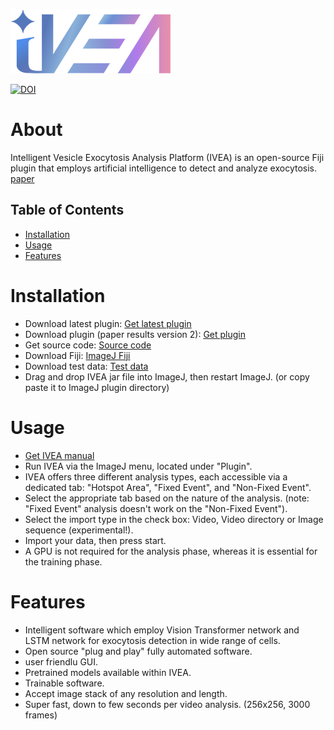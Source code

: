 ![Logo](https://github.com/AbedChouaib/IVEA/blob/main/resources/IVEA%20logo%20x256.png)

[![DOI](https://zenodo.org/badge/DOI/10.5281/zenodo.15498139.svg)](https://doi.org/10.5281/zenodo.15498139)

# About
Intelligent Vesicle Exocytosis Analysis Platform (IVEA) is an open-source Fiji plugin that employs artificial intelligence to detect and analyze exocytosis.
[paper](https://www.biorxiv.org/content/10.1101/2024.08.02.606323v1)

## Table of Contents
- [Installation](#installation)
- [Usage](#usage)
- [Features](#features)

# Installation
- Download latest plugin: [Get latest plugin](https://github.com/AbedChouaib/IVEA/releases/tag/IVEA_v2.3)
- Download plugin (paper results version 2): [Get plugin](https://github.com/AbedChouaib/IVEA/releases/tag/IVEA_v2.1.1)
- Get source code: [Source code](https://cloud.hiz-saarland.de/s/eEaF4A8eWpr88Qf)
- Download Fiji: [ImageJ Fiji](https://imagej.net/software/fiji/)
- Download test data: [Test data](https://cloud.hiz-saarland.de/s/zwipttdc6ySCLzC)
- Drag and drop IVEA jar file into ImageJ, then restart ImageJ. (or copy paste it to ImageJ plugin directory)

# Usage
- [Get IVEA manual](https://github.com/AbedChouaib/IVEA/blob/main/resources/IVEA%20Manual_v2.0.pdf)
- Run IVEA via the ImageJ menu, located under "Plugin".
- IVEA offers three different analysis types, each accessible via a dedicated tab: "Hotspot Area", "Fixed Event", and "Non-Fixed Event".
- Select the appropriate tab based on the nature of the analysis. (note: "Fixed Event" analysis doesn't work on the "Non-Fixed Event").
- Select the import type in the check box: Video, Video directory or Image sequence (experimental!).
- Import your data, then press start.
- A GPU is not required for the analysis phase, whereas it is essential for the training phase. 

# Features
-  Intelligent software which employ Vision Transformer network and LSTM network for exocytosis detection in wide range of cells.
-  Open source "plug and play" fully automated software.
-  user friendlu GUI.
-  Pretrained models available within IVEA.
-  Trainable software.
-  Accept image stack of any resolution and length.
-  Super fast, down to few seconds per video analysis. (256x256, 3000 frames)
